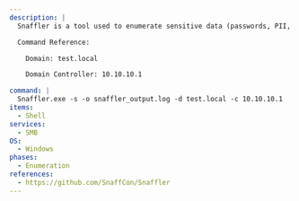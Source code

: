 ```yaml
---
description: |
  Snaffler is a tool used to enumerate sensitive data (passwords, PII, etc.) from file shares in Active Directory. It searches for interesting files based on file extensions, file names, and file content that's matched against regex. It's also highly configurable, allowing you to add your own regex searches. The following command will enumerate all machines in the domain and search for accessible file shares, checking for interesting files that might have sensitive data.

  Command Reference:

  	Domain: test.local

  	Domain Controller: 10.10.10.1

command: |
  Snaffler.exe -s -o snaffler_output.log -d test.local -c 10.10.10.1
items:
  - Shell
services:
  - SMB
OS:
  - Windows
phases:
  - Enumeration
references:
  - https://github.com/SnaffCon/Snaffler
---
```


